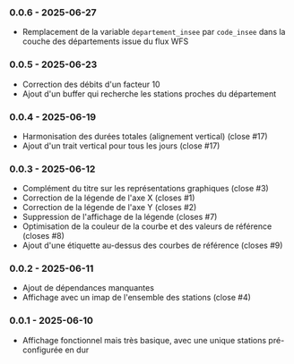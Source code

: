 
### 0.0.6 - 2025-06-27
- Remplacement de la variable `departement_insee` par `code_insee` dans la couche des départements issue du flux WFS

### 0.0.5 - 2025-06-23
- Correction des débits d'un facteur 10
- Ajout d'un buffer qui recherche les stations proches du département

### 0.0.4 - 2025-06-19
- Harmonisation des durées totales (alignement vertical) (close #17)
- Ajout d'un trait vertical pour tous les jours (close #17)

### 0.0.3 - 2025-06-12
- Complément du titre sur les représentations graphiques (close #3)
- Correction de la légende de l'axe X (closes #1)
- Correction de la légende de l'axe Y (closes #2)
- Suppression de l'affichage de la légende (closes #7)
- Optimisation de la couleur de la courbe et des valeurs de référence (closes #8)
- Ajout d'une étiquette au-dessus des courbes de référence (closes #9)

### 0.0.2 - 2025-06-11
- Ajout de dépendances manquantes
- Affichage avec un imap de l'ensemble des stations (close #4)

### 0.0.1 - 2025-06-10
- Affichage fonctionnel mais très basique, avec une unique stations pré-configurée en dur


